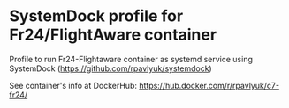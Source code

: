 # SystemDock profile for Fr24/FlightAware container

Profile to run Fr24-Flightaware container as systemd service using SystemDock (https://github.com/rpavlyuk/systemdock)

See container's info at DockerHub: https://hub.docker.com/r/rpavlyuk/c7-fr24/
